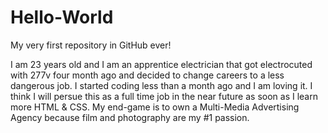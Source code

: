# Hello-World
My very first repository in GitHub ever!

I am 23 years old and I am an apprentice electrician that got electrocuted with 277v four month ago and decided to change
careers to a less dangerous job.
I started coding less than a month ago and I am loving it.
I think I will persue this as a full time job in the near future as soon as I learn more HTML & CSS.
My end-game is to own a Multi-Media Advertising Agency because film and photography are my #1 passion.
